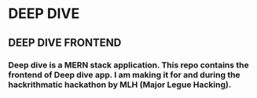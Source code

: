 # DEEP DIVE
## DEEP DIVE FRONTEND
### Deep dive is a MERN stack application. This repo contains the frontend of Deep dive app. I am making it for and during the hackrithmatic hackathon by MLH (Major Legue Hacking).